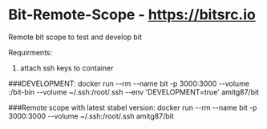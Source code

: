 # Bit-Remote-Scope - https://bitsrc.io
Remote bit scope to test and develop bit

Requirments: 
  1. attach ssh keys to container 


###DEVELOPMENT:
    docker run --rm --name bit -p 3000:3000  --volume <path to bit code>:/bit-bin  --volume ~/.ssh:/root/.ssh --env 'DEVELOPMENT=true'  amitg87/bit

###Remote scope with latest stabel version: 
    docker run --rm --name bit -p 3000:3000 --volume ~/.ssh:/root/.ssh amitg87/bit
      
    